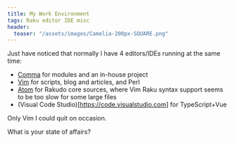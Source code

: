 ```yaml
---
title: My Work Environment
tags: Raku editor IDE misc
header:
  teaser: "/assets/images/Camelia-200px-SQUARE.png"
---
```

Just have noticed that normally I have 4 editors/IDEs running at the same time:

- [Comma](https://commaide.com/) for modules and an in-house project
- [Vim](https://vim.org) for scripts, blog and articles, and Perl
- [Atom](https://atom.io) for Rakudo core sources, where Vim Raku syntax support seems to be too slow for some large files
- (Visual Code Studio)[https://code.visualstudio.com] for TypeScript+Vue

Only Vim I could quit on occasion.

What is your state of affairs?
